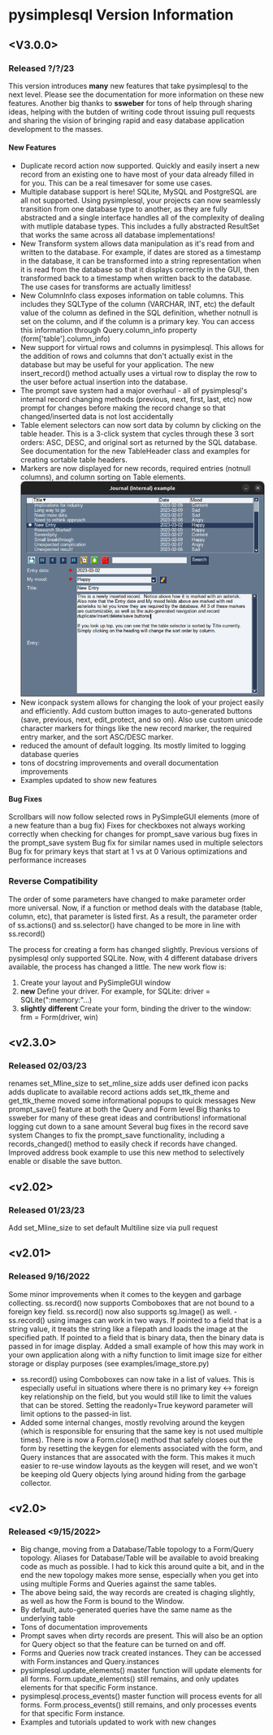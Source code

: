 # **pysimplesql** Version Information

## <V3.0.0>
### Released ?/?/23
This version introduces **many** new features that take pysimplesql to the next level.  Please see the documentation for
more information on these new features. Another big thanks to **ssweber** for tons of help through sharing ideas, helping
with the butden of writing code throut issuing pull requests and sharing the vision of bringing rapid and easy database 
application development to the masses.
#### New Features
- Duplicate record action now supported.  Quickly and easily insert a new record from an existing one to have most of
your data already filled in for you.  This can be a real timesaver for some use cases.
- Multiple database support is here!  SQLite, MySQL and PostgreSQL are all not supported.  Using pysimplesql, your
projects can now seamlessly transition from one database type to another, as they are fully abstracted and a single
interface handles all of the complexity of dealing with mutliple database types. This includes a fully abstracted
ResultSet that works the same across all database implementations!
- New Transform system allows data manipulation as it's read from and written to the database.  For example, if dates
are stored as a timestamp in the database, it can be transformed into a string representation when it is read from the
database so that it displays correctly in the GUI, then transformed back to a timestamp when written back to the 
database.  The use cases for transforms are actually limitless! 
- New ColumnInfo class exposes information on table columns.  This includes they SQLType of the column (VARCHAR, INT, etc)
the default value of the column as defined in the SQL definition, whether notnull is set on the column, and if the column
is a primary key.  You can access this information through Query.column_info property (form['table'].column_info)
- New support for virtual rows and columns in pysimplesql.  This allows for the addition of rows and columns that don't
actually exist in the database but may be useful for your application.  The new insert_record() method actually uses
a virtual row to display the row to the user before actual insertion into the database.
- The prompt save system had a major overhaul - all of pysimplesql's internal record changing methods (previous, next,
first, last, etc) now prompt for changes before making the record change so that changed/inserted data is not lost accidentally
- Table element selectors can now sort data by column by clicking on the table header. This is a 3-click system that 
cycles through these 3 sort orders: ASC, DESC, and original sort as returned by the SQL database.  See documentation for
the new TableHeader class and examples for creating sortable table headers.
- Markers are now displayed for new records, required entries (notnull columns), and column sorting on Table elements.
![image](https://github.com/PySimpleSQL/pysimplesql/raw/abstracted_database/doc_screenshots/marker_showcase_window.png)
- New iconpack system allows for changing the look of your project easily and efficiently.  Add custom button images to
auto-generated buttons (save, previous, next, edit_protect, and so on). Also use custom unicode character markers for
things like the new record marker, the required entry marker, and the sort ASC/DESC marker.
- reduced the amount of default logging. Its mostly limited to logging database queries
- tons of docstring improvements and overall documentation improvements
- Examples updated to show new features
#### Bug Fixes
Scrollbars will now follow selected rows in PySimpleGUI elements (more of a new feature than a bug fix)
Fixes for checkboxes not always working correctly when checking for changes for prompt_save
various bug fixes in the prompt_save system
Bug fix for similar names used in multiple selectors
Bug fix for primary keys that start at 1 vs at 0
Various optimizations and performance increases
### Reverse Compatibility
The order of some parameters have changed to make parameter order more universal.  Now, if a function or method deals
with the database (table, column, etc), that parameter is listed first.  As a result, the parameter order of 
ss.actions() and ss.selector() have changed to be more in line with ss.record()

The process for creating a form has changed slightly.  Previous versions of pysimplesql only supported SQLite.  Now,
with 4 different database drivers available, the process has changed a little.  The new work flow is:
1) Create your layout and PySimpleGUI window
2) **new** Define your driver. For example, for SQLite: driver = SQLite(":memory:"...)
3) **slightly different** Create your form, binding the driver to the window: frm = Form(driver, win)

## <v2.3.0>
### Released 02/03/23
renames set_Mline_size to set_mline_size
adds user defined icon packs
adds duplicate to available record actions
adds set_ttk_theme and get_ttk_theme
moved some informational popups to quick messages
New prompt_save() feature at both the Query and Form level
Big thanks to ssweber for many of these great ideas and contributions!
informational logging cut down to a sane amount
Several bug fixes in the record save system
Changes to fix the prompt_save functionality, including a records_changed() method to easily check if records have changed.
Improved address book example to use this new method to selectively enable or disable the save button.

## <v2.02>
### Released 01/23/23
Add set_Mline_size to set default Multiline size via pull request

## <v2.01>
### Released 9/16/2022
Some minor improvements when it comes to the keygen and garbage collecting.  ss.record() now supports Comboboxes that are not
bound to a foreign key field.  ss.record() now also supports sg.Image() as well.
-ss.record() using images can work in two ways.  If pointed to a field that is a string value, it treats the string like a 
filepath and loads the image at the specified path.  If pointed to a field that is binary data, then the binary data is passed
in for image display.  Added a small example of how this may work in your own application along with a nifty function to limit
image size for either storage or display purposes (see examples/image_store.py)
- ss.record() using Comboboxes can now take in a list of values.  This is especially useful in situations where there is no
primary key <-> foreign key relationship on the field, but you would still like to limit the values that can be stored.  Setting
the readonly=True keyword parameter will limit options to the passed-in list.
- Added some internal changes, mostly revolving around the keygen (which is responsible for ensuring that the same key is not
used multiple times).  There is now a Form.close() method that safely closes out the form by resetting the keygen for elements
associated with the form, and Query instances that are assocated with the form. This makes it much easier to re-use window layouts
as the keygen will reset, and we won't be keeping old Query objects lying around hiding from the garbage collector.


## <v2.0>
### Released <9/15/2022>
- Big change, moving from a Database/Table topology to a Form/Query topology.  Aliases for Database/Table will be available to avoid breaking code as much as possible.
I had to kick this around quite a bit, and in the end the new topology makes more sense, especially when you get into using multiple Forms and Queries against the same tables.
- The above being said, the way records are created is chaging slightly, as well as how the Form is bound to the Window.  
- By default, auto-generated queries have the same name as the underlying table
- Tons of documentation improvements
- Prompt saves when dirty records are present.  This will also be an option for Query object so that the feature can be turned on and off.
- Forms and Queries now track created instances.  They can be accessed with Form.instances and Query.instances
- pysimplesql.update_elements() master function will update elements for all forms.  Form.update_elements() still remains, and only updates elements for that specific Form instance.
- pysimplesql.process_events() master function will process events for all forms.  Form.process_events() still remains, and only processes events for that specific Form instance.
- Examples and tutorials updated to work with new changes
